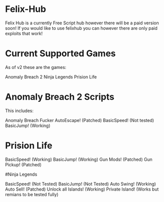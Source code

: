 # Felix-Hub

Felix Hub is a currently Free Script hub however there will be a paid version soon!
If you would like to use felixhub you can however there are only paid exploits that work!

# Current Supported Games
As of v2 these are the games:

Anomaly Breach 2
Ninja Legends
Prision Life

# Anomaly Breach 2 Scripts

This includes:

Anomaly Breach Fucker AutoEscape! (Patched)
BasicSpeed! (Not tested)
BasicJump! (Working)

# Prision Life

BasicSpeed! (Working)
BasicJump! (Working)
Gun Mods! (Patched)
Gun Pickup! (Patched)

#Ninja Legends

BasicSpeed! (Not Tested)
BasicJump! (Not Tested)
Auto Swing! (Working)
Auto Sell! (Patched)
Unlock all Islands! (Working)
Private Island! (Works but remians to be tested fully)
